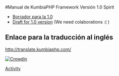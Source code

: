 #Manual de KumbiaPHP Framework Versión 1.0 Spirit

- [Borrador para la 1.0](es/)
- [Draft for 1.0 version](en/) (We need colaborations :( )

## Enlace para la traducción al inglés
http://translate.kumbiaphp.com/

[![Crowdin](https://d322cqt584bo4o.cloudfront.net/kumbiaphp-doc/localized.svg)](http://translate.kumbiaphp.com/)


[Activity](http://translate.kumbiaphp.com/project/kumbiaphp-doc/activity_stream)
